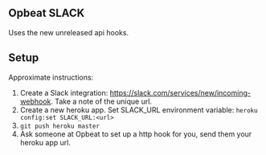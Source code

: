Opbeat SLACK
--------------

Uses the new unreleased api hooks.

## Setup

Approximate instructions:

1. Create a Slack integration: https://slack.com/services/new/incoming-webhook. Take a note of the unique url.
1. Create a new heroku app. Set SLACK_URL environment variable: `heroku config:set SLACK_URL:<url>`
1. `git push heroku master`
1. Ask someone at Opbeat to set up a http hook for you, send them your heroku app url.

